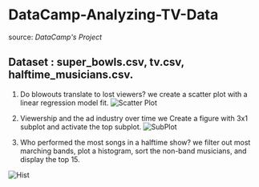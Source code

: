# DataCamp-Analyzing-TV-Data
source: _DataCamp's Project_

## Dataset : super_bowls.csv, tv.csv, halftime_musicians.csv.

1. Do blowouts translate to lost viewers?
we create a scatter plot with a linear regression model fit.
![Scatter Plot](https://user-images.githubusercontent.com/62869685/124376163-d6803700-dccf-11eb-8f8b-c4650f672506.png)

2. Viewership and the ad industry over time
we Create a figure with 3x1 subplot and activate the top subplot.
![SubPlot](https://user-images.githubusercontent.com/62869685/124376164-d718cd80-dccf-11eb-99fe-f7bcb8800adb.png)

3. Who performed the most songs in a halftime show?
we filter out most marching bands, plot a histogram, sort the non-band musicians,  and display the top 15.

![Hist](https://user-images.githubusercontent.com/62869685/124376162-d54f0a00-dccf-11eb-85d9-c4829535e2ce.png)
